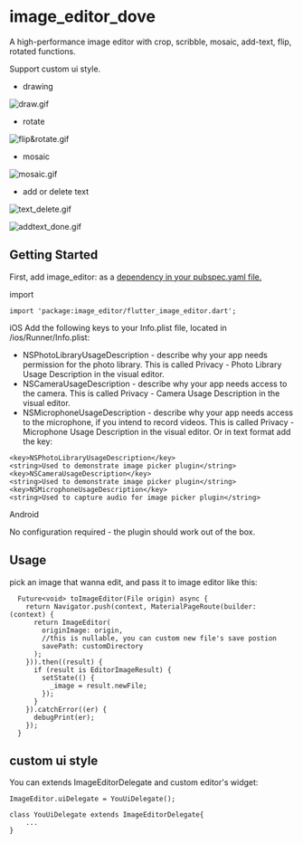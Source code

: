 # image_editor_dove

A high-performance image editor with crop, scribble, mosaic, add-text, flip, rotated functions.

Support custom ui style.

- drawing

![draw.gif](https://p1-juejin.byteimg.com/tos-cn-i-k3u1fbpfcp/390c7ccae86b438094272590dff8ecc8~tplv-k3u1fbpfcp-watermark.image?)


- rotate


![flip&rotate.gif](https://p9-juejin.byteimg.com/tos-cn-i-k3u1fbpfcp/59509d75d54c453facf87146adf16656~tplv-k3u1fbpfcp-watermark.image?)


- mosaic


![mosaic.gif](https://p3-juejin.byteimg.com/tos-cn-i-k3u1fbpfcp/34fd160b855c40bdb16ff4a7d95cec28~tplv-k3u1fbpfcp-watermark.image?)

- add or delete text


![text_delete.gif](https://p9-juejin.byteimg.com/tos-cn-i-k3u1fbpfcp/bd9ba17fb43e4819a6e97489ee1ee2d1~tplv-k3u1fbpfcp-watermark.image?)


![addtext_done.gif](https://p1-juejin.byteimg.com/tos-cn-i-k3u1fbpfcp/1388e96b13e64705a8c6ecaf56c5b976~tplv-k3u1fbpfcp-watermark.image?)


## Getting Started

First, add image_editor: as a 
[dependency in your pubspec.yaml file.](https://flutter.cn/development/packages-and-plugins/using-packages)

import
```
import 'package:image_editor/flutter_image_editor.dart';
```

iOS 
Add the following keys to your Info.plist file, located in <project root>/ios/Runner/Info.plist:

- NSPhotoLibraryUsageDescription - describe why your app needs permission for the photo library. This is called Privacy - Photo Library Usage Description in the visual editor.
- NSCameraUsageDescription - describe why your app needs access to the camera. This is called Privacy - Camera Usage Description in the visual editor.
- NSMicrophoneUsageDescription - describe why your app needs access to the microphone, if you intend to record videos. This is called Privacy - Microphone Usage Description in the visual editor.
Or in text format add the key:
```
<key>NSPhotoLibraryUsageDescription</key>
<string>Used to demonstrate image picker plugin</string>
<key>NSCameraUsageDescription</key>
<string>Used to demonstrate image picker plugin</string>
<key>NSMicrophoneUsageDescription</key>
<string>Used to capture audio for image picker plugin</string>
```

Android

No configuration required - the plugin should work out of the box.

## Usage

pick an image that wanna edit, and pass it to image editor like this:

```
  Future<void> toImageEditor(File origin) async {
    return Navigator.push(context, MaterialPageRoute(builder: (context) {
      return ImageEditor(
        originImage: origin,
        //this is nullable, you can custom new file's save postion
        savePath: customDirectory
      );
    })).then((result) {
      if (result is EditorImageResult) {
        setState(() {
          _image = result.newFile;
        });
      }
    }).catchError((er) {
      debugPrint(er);
    });
  }
```

## custom ui style

You can extends ImageEditorDelegate and custom editor's widget:

```
ImageEditor.uiDelegate = YouUiDelegate();

class YouUiDelegate extends ImageEditorDelegate{
    ...
}
```


